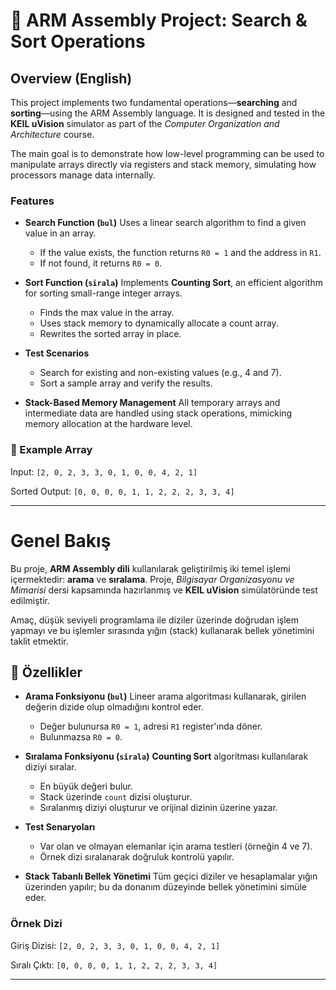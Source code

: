 # 🔧 ARM Assembly Project: Search & Sort Operations

##  Overview (English)

This project implements two fundamental operations—**searching** and **sorting**—using the ARM Assembly language. It is designed and tested in the **KEIL uVision** simulator as part of the *Computer Organization and Architecture* course.

The main goal is to demonstrate how low-level programming can be used to manipulate arrays directly via registers and stack memory, simulating how processors manage data internally.

###  Features

* **Search Function (`bul`)**
  Uses a linear search algorithm to find a given value in an array.

  * If the value exists, the function returns `R0 = 1` and the address in `R1`.
  * If not found, it returns `R0 = 0`.

* **Sort Function (`sirala`)**
  Implements **Counting Sort**, an efficient algorithm for sorting small-range integer arrays.

  * Finds the max value in the array.
  * Uses stack memory to dynamically allocate a count array.
  * Rewrites the sorted array in place.

* **Test Scenarios**

  * Search for existing and non-existing values (e.g., 4 and 7).
  * Sort a sample array and verify the results.

* **Stack-Based Memory Management**
  All temporary arrays and intermediate data are handled using stack operations, mimicking memory allocation at the hardware level.

### 🧪 Example Array

Input:
`[2, 0, 2, 3, 3, 0, 1, 0, 0, 4, 2, 1]`

Sorted Output:
`[0, 0, 0, 0, 1, 1, 2, 2, 2, 3, 3, 4]`

---

#  Genel Bakış 

Bu proje, **ARM Assembly dili** kullanılarak geliştirilmiş iki temel işlemi içermektedir: **arama** ve **sıralama**. Proje, *Bilgisayar Organizasyonu ve Mimarisi* dersi kapsamında hazırlanmış ve **KEIL uVision** simülatöründe test edilmiştir.

Amaç, düşük seviyeli programlama ile diziler üzerinde doğrudan işlem yapmayı ve bu işlemler sırasında yığın (stack) kullanarak bellek yönetimini taklit etmektir.

## 🧠 Özellikler

* **Arama Fonksiyonu (`bul`)**
  Lineer arama algoritması kullanarak, girilen değerin dizide olup olmadığını kontrol eder.

  * Değer bulunursa `R0 = 1`, adresi `R1` register'ında döner.
  * Bulunmazsa `R0 = 0`.

* **Sıralama Fonksiyonu (`sirala`)**
  **Counting Sort** algoritması kullanılarak diziyi sıralar.

  * En büyük değeri bulur.
  * Stack üzerinde `count` dizisi oluşturur.
  * Sıralanmış diziyi oluşturur ve orijinal dizinin üzerine yazar.

* **Test Senaryoları**

  * Var olan ve olmayan elemanlar için arama testleri (örneğin 4 ve 7).
  * Örnek dizi sıralanarak doğruluk kontrolü yapılır.

* **Stack Tabanlı Bellek Yönetimi**
  Tüm geçici diziler ve hesaplamalar yığın üzerinden yapılır; bu da donanım düzeyinde bellek yönetimini simüle eder.

###  Örnek Dizi

Giriş Dizisi:
`[2, 0, 2, 3, 3, 0, 1, 0, 0, 4, 2, 1]`

Sıralı Çıktı:
`[0, 0, 0, 0, 1, 1, 2, 2, 2, 3, 3, 4]`

---
